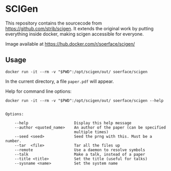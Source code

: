 # SCIGen

This repository contains the sourcecode from https://github.com/strib/scigen.
It extends the original work by putting everything inside docker, making scigen
accessible for everyone.

Image available at https://hub.docker.com/r/soerface/scigen/

## Usage

    docker run -it --rm -v "$PWD":/opt/scigen/out/ soerface/scigen

In the current directory, a file `paper.pdf` will appear.

Help for command line options:

    docker run -it --rm -v "$PWD":/opt/scigen/out/ soerface/scigen --help


    Options:

        --help                    Display this help message
        --author <quoted_name>    An author of the paper (can be specified 
                                  multiple times)
        --seed <seed>             Seed the prng with this. Must be a number.
        --tar  <file>             Tar all the files up
        --remote                  Use a daemon to resolve symbols
        --talk                    Make a talk, instead of a paper
        --title <title>           Set the title (useful for talks)
        --sysname <name>          Set the system name
